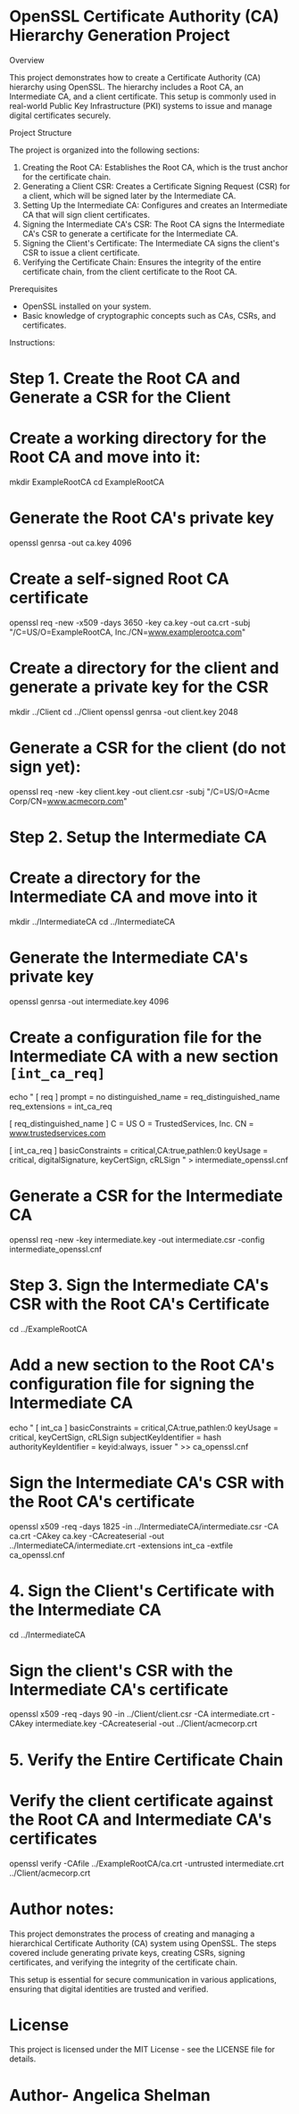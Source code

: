# OpenSSL Certificate Authority (CA) Hierarchy Generation Project

Overview

This project demonstrates how to create a Certificate Authority (CA) hierarchy using OpenSSL. The hierarchy includes a Root CA, an Intermediate CA, and a client certificate. 
This setup is commonly used in real-world Public Key Infrastructure (PKI) systems to issue and manage digital certificates securely.

Project Structure

The project is organized into the following sections:

1. Creating the Root CA: Establishes the Root CA, which is the trust anchor for the certificate chain.
2. Generating a Client CSR: Creates a Certificate Signing Request (CSR) for a client, which will be signed later by the Intermediate CA.
3. Setting Up the Intermediate CA: Configures and creates an Intermediate CA that will sign client certificates.
4. Signing the Intermediate CA's CSR: The Root CA signs the Intermediate CA's CSR to generate a certificate for the Intermediate CA.
5. Signing the Client's Certificate: The Intermediate CA signs the client's CSR to issue a client certificate.
6. Verifying the Certificate Chain: Ensures the integrity of the entire certificate chain, from the client certificate to the Root CA.

Prerequisites

- OpenSSL installed on your system.
- Basic knowledge of cryptographic concepts such as CAs, CSRs, and certificates.

Instructions:

# Step 1. Create the Root CA and Generate a CSR for the Client #

# Create a working directory for the Root CA and move into it:

mkdir ExampleRootCA
cd ExampleRootCA

# Generate the Root CA's private key
openssl genrsa -out ca.key 4096

# Create a self-signed Root CA certificate
openssl req -new -x509 -days 3650 -key ca.key -out ca.crt -subj "/C=US/O=ExampleRootCA, Inc./CN=www.examplerootca.com"

# Create a directory for the client and generate a private key for the CSR
mkdir ../Client
cd ../Client
openssl genrsa -out client.key 2048

# Generate a CSR for the client (do not sign yet):
openssl req -new -key client.key -out client.csr -subj "/C=US/O=Acme Corp/CN=www.acmecorp.com"

# Step 2. Setup the Intermediate CA #
# Create a directory for the Intermediate CA and move into it
mkdir ../IntermediateCA
cd ../IntermediateCA

# Generate the Intermediate CA's private key
openssl genrsa -out intermediate.key 4096

# Create a configuration file for the Intermediate CA with a new section `[int_ca_req]`
echo "
[ req ]
prompt = no
distinguished_name = req_distinguished_name
req_extensions = int_ca_req

[ req_distinguished_name ]
C = US
O = TrustedServices, Inc.
CN = www.trustedservices.com

[ int_ca_req ]
basicConstraints = critical,CA:true,pathlen:0
keyUsage = critical, digitalSignature, keyCertSign, cRLSign
" > intermediate_openssl.cnf

# Generate a CSR for the Intermediate CA
openssl req -new -key intermediate.key -out intermediate.csr -config intermediate_openssl.cnf

# Step 3. Sign the Intermediate CA's CSR with the Root CA's Certificate #

cd ../ExampleRootCA

# Add a new section to the Root CA's configuration file for signing the Intermediate CA
echo "
[ int_ca ]
basicConstraints = critical,CA:true,pathlen:0
keyUsage = critical, keyCertSign, cRLSign
subjectKeyIdentifier = hash
authorityKeyIdentifier = keyid:always, issuer
" >> ca_openssl.cnf

# Sign the Intermediate CA's CSR with the Root CA's certificate
openssl x509 -req -days 1825 -in ../IntermediateCA/intermediate.csr -CA ca.crt -CAkey ca.key -CAcreateserial -out ../IntermediateCA/intermediate.crt -extensions int_ca -extfile ca_openssl.cnf

#  4. Sign the Client's Certificate with the Intermediate CA #
cd ../IntermediateCA

# Sign the client's CSR with the Intermediate CA's certificate
openssl x509 -req -days 90 -in ../Client/client.csr -CA intermediate.crt -CAkey intermediate.key -CAcreateserial -out ../Client/acmecorp.crt

# 5. Verify the Entire Certificate Chain #
# Verify the client certificate against the Root CA and Intermediate CA's certificates
openssl verify -CAfile ../ExampleRootCA/ca.crt -untrusted intermediate.crt ../Client/acmecorp.crt


# Author notes:

This project demonstrates the process of creating and managing a hierarchical Certificate Authority (CA) system using OpenSSL. 
The steps covered include generating private keys, creating CSRs, signing certificates, and verifying the integrity of the certificate chain.

This setup is essential for secure communication in various applications, ensuring that digital identities are trusted and verified.

# License

This project is licensed under the MIT License - see the LICENSE file for details.

# Author- Angelica Shelman
